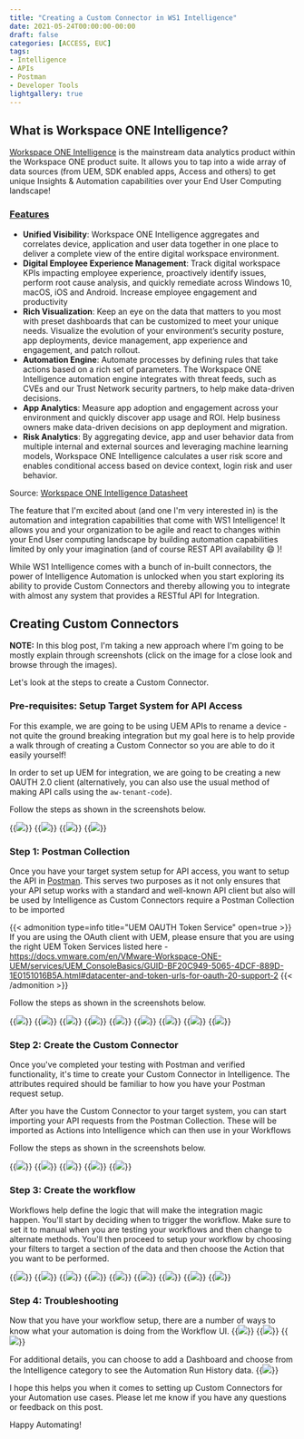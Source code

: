 ```yaml
---
title: "Creating a Custom Connector in WS1 Intelligence"
date: 2021-05-24T00:00:00-00:00
draft: false
categories: [ACCESS, EUC]
tags:
- Intelligence
- APIs
- Postman
- Developer Tools
lightgallery: true
---
```


## What is Workspace ONE Intelligence?

[Workspace ONE Intelligence](https://www.vmware.com/products/workspace-one/intelligence.html) is the mainstream data analytics product within the Workspace ONE product suite. It allows you to tap into a wide array of data sources (from UEM, SDK enabled apps, Access and others) to get unique Insights & Automation capabilities over your End User Computing landscape! 

### [Features](https://www.vmware.com/products/workspace-one/intelligence.html#analytics-rootjcr_contentcolumn_container_656)
-  **Unified Visibility**: Workspace ONE Intelligence aggregates and correlates device, application and user data together in one place to deliver a complete view of the entire digital workspace environment.
-  **Digital Employee Experience Management**: Track digital workspace KPIs impacting employee experience, proactively identify issues, perform root cause analysis, and quickly remediate across Windows 10, macOS, iOS and Android. Increase employee engagement and productivity
-  **Rich Visualization**: Keep an eye on the data that matters to you most with preset dashboards that can be customized to meet your unique needs. Visualize the evolution of your environment’s security posture, app deployments, device management, app experience and engagement, and patch rollout. 
-  **Automation Engine**: Automate processes by defining rules that take actions based on a rich set of parameters. The Workspace ONE Intelligence automation engine integrates with threat feeds, such as CVEs and our Trust Network security partners, to help make data-driven decisions. 
-  **App Analytics**: Measure app adoption and engagement across your environment and quickly discover app usage and ROI. Help business owners make data-driven decisions on app deployment and migration.
-  **Risk Analytics**: By aggregating device, app and user behavior data from multiple internal and external sources and leveraging machine learning models, Workspace ONE Intelligence calculates a user risk score and enables conditional access based on device context, login risk and user behavior.

Source: [Workspace ONE Intelligence Datasheet](https://www.vmware.com/content/dam/digitalmarketing/vmware/en/pdf/products/workspace-one/vmware-workspace-one-intelligence-datasheet.pdf)

The feature that I'm excited about (and one I'm very interested in) is the automation and integration capabilities that come with WS1 Intelligence! It allows you and your organization to be agile and react to changes within your End User computing landscape by building automation capabilities limited by only your imagination (and of course REST API availability :smile: )! 

While WS1 Intelligence comes with a bunch of in-built connectors, the power of Intelligence Automation is unlocked when you start exploring its ability to provide Custom Connectors and thereby allowing you to integrate with almost any system that provides a RESTful API for Integration. 

## Creating Custom Connectors

**NOTE:** In this blog post, I'm taking a new approach where I'm going to be mostly explain through screenshots (click on the image for a close look and browse through the images). 

Let's look at the steps to create a Custom Connector. 

### Pre-requisites: Setup Target System for API Access 

For this example, we are going to be using UEM APIs to rename a device - not quite the ground breaking integration but my goal here is to help provide a walk through of creating a Custom Connector so you are able to do it easily yourself! 

In order to set up UEM for integration, we are going to be creating a new OAUTH 2.0 client (alternatively, you can also use the usual method of making API calls using the `aw-tenant-code`). 

Follow the steps as shown in the screenshots below. 

{{<image src="/img/euc/intel-custom-connector/intlconn_31.png"  caption="API Access - Create an Oauth 2.0 client in UEM">}}
{{<image src="/img/euc/intel-custom-connector/intlconn_30.png"  caption="API Access - Create an Oauth 2.0 client in UEM">}}
{{<image src="/img/euc/intel-custom-connector/intlconn_29.png"  caption="API Access - Register an Oauth 2.0 client in UEM">}}
{{<image src="/img/euc/intel-custom-connector/intlconn_28.png"  caption="API Access - Save Client ID and Secret">}}

### Step 1: Postman Collection

Once you have your target system setup for API access, you want to setup the API in [Postman](https://www.postman.com/product/api-client/). This serves two purposes as it not only ensures that your API setup works with a standard and well-known API client but also will be used by Intelligence as Custom Connectors require a Postman Collection to be imported 

{{< admonition type=info title="UEM OAUTH Token Service" open=true >}}
If you are using the OAuth client with UEM, please ensure that you are using the right UEM Token Services listed here - https://docs.vmware.com/en/VMware-Workspace-ONE-UEM/services/UEM_ConsoleBasics/GUID-BF20C949-5065-4DCF-889D-1E0151016B5A.html#datacenter-and-token-urls-for-oauth-20-support-2 
{{< /admonition >}}

Follow the steps as shown in the screenshots below. 

{{<image src="/img/euc/intel-custom-connector/intlconn_27.png"  caption="Postman - Create a new Collection">}}
{{<image src="/img/euc/intel-custom-connector/intlconn_26.png"  caption="Postman - Add the API request to the Collection">}}
{{<image src="/img/euc/intel-custom-connector/intlconn_25.png"  caption="Postman - PUT API request example - Parameters">}}
{{<image src="/img/euc/intel-custom-connector/intlconn_24.png"  caption="Postman - PUT API request example - Body">}}
{{<image src="/img/euc/intel-custom-connector/intlconn_23.png"  caption="Postman - PUT API request example - Authorization">}}
{{<image src="/img/euc/intel-custom-connector/intlconn_22.png"  caption="Postman - PUT API request example - Test the API">}}
{{<image src="/img/euc/intel-custom-connector/intlconn_21.png"  caption="Postman - PUT API request example - Save Response as Example">}}
{{<image src="/img/euc/intel-custom-connector/intlconn_20.png"  caption="Postman - PUT API request example - Export the Collection">}}
{{<image src="/img/euc/intel-custom-connector/intlconn_19.png"  caption="Postman - PUT API request example - Export as Collection v2.1">}}

### Step 2: Create the Custom Connector

Once you've completed your testing with Postman and verified functionality, it's time to create your Custom Connector in Intelligence. The attributes required should be familiar to how you have your Postman request setup. 

After you have the Custom Connector to your target system, you can start importing your API requests from the Postman Collection. These will be imported as Actions into Intelligence which can then use in your Workflows

Follow the steps as shown in the screenshots below. 

{{<image src="/img/euc/intel-custom-connector/intlconn_18.png"  caption="Intelligence - Custom Connector">}}
{{<image src="/img/euc/intel-custom-connector/intlconn_17.png"  caption="Intelligence - Custom Connector - Add">}}
{{<image src="/img/euc/intel-custom-connector/intlconn_16.png"  caption="Intelligence - Custom Connector - Configure UEM connection parameters">}}
{{<image src="/img/euc/intel-custom-connector/intlconn_15.png"  caption="Intelligence - Custom Connector - Import Actions a.k.a your Postman Collection">}}
{{<image src="/img/euc/intel-custom-connector/intlconn_14.png"  caption="Intelligence - Custom Connector - Imported Actions">}}

### Step 3: Create the workflow

Workflows help define the logic that will make the integration magic happen. You'll start by deciding when to trigger the workflow. Make sure to set it to manual when you are testing your workflows and then change to alternate methods. You'll then proceed to setup your workflow by choosing your filters to target a section of the data and then choose the Action that you want to be performed. 


{{<image src="/img/euc/intel-custom-connector/intlconn_13.png"  caption="Intelligence - Add Workflow">}}
{{<image src="/img/euc/intel-custom-connector/intlconn_12.png"  caption="Intelligence - Add Workflow - Custom Connector">}}
{{<image src="/img/euc/intel-custom-connector/intlconn_11.png"  caption="Intelligence - Add Workflow - Choose input Data ">}}
{{<image src="/img/euc/intel-custom-connector/intlconn_10.png"  caption="Intelligence - Add Workflow - Trigger - choose manual (when testing)">}}
{{<image src="/img/euc/intel-custom-connector/intlconn_9.png"  caption="Intelligence - Add Workflow - Setup your Filter">}}
{{<image src="/img/euc/intel-custom-connector/intlconn_8.png"  caption="Intelligence - Add Workflow - Filter example">}}
{{<image src="/img/euc/intel-custom-connector/intlconn_7.png"  caption="Intelligence - Add Workflow - Action">}}
{{<image src="/img/euc/intel-custom-connector/intlconn_6.png"  caption="Intelligence - Add Workflow - Action example">}}
{{<image src="/img/euc/intel-custom-connector/intlconn_5.png"  caption="Intelligence - Add Workflow - Created Successfully">}}

### Step 4: Troubleshooting

Now that you have your workflow setup, there are a number of ways to know what your automation is doing from the Workflow UI. 
{{<image src="/img/euc/intel-custom-connector/intlconn_4.png"  caption="Intelligence - Workflow - Available Actions">}}
{{<image src="/img/euc/intel-custom-connector/intlconn_3.png"  caption="Intelligence - Workflow - Potential Impact">}}
{{<image src="/img/euc/intel-custom-connector/intlconn_2.png"  caption="Intelligence - Workflow - Activity">}}

For additional details, you can choose to add a Dashboard and choose from the Intelligence category to see the Automation Run History data. 
{{<image src="/img/euc/intel-custom-connector/intlconn_1.png"  caption="Intelligence Dashboard - Automation Run History">}}

I hope this helps you when it comes to setting up Custom Connectors for your Automation use cases. Please let me know if you have any questions or feedback on this post. 

Happy Automating! 